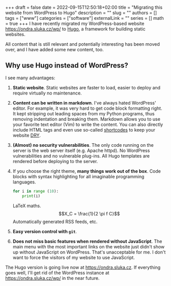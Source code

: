 +++ 
draft = false
date = 2022-09-15T12:50:18+02:00
title = "Migrating this website from WordPress to Hugo"
description = ""
slug = ""
authors = []
tags = ["www"]
categories = ["software"]
externalLink = ""
series = []
math = true
+++
I have recently migrated my WordPress-based website
https://ondra.sluka.cz/wp/ to [Hugo](https://gohugo.io/), a framework for
building static websites.

All content that is still relevant and potentially interesting has been moved
over, and I have added some new content, too.

## Why use Hugo instead of WordPress?
I see many advantages:

1. **Static website**. Static websites are faster to load, easier to deploy
   and require virtually no maintenance.

1. **Content can be written in markdown**. I've always hated WordPress'
   editor. For example, it was very hard to get code block formatting right.
   It kept stripping out leading spaces from my Python programs, thus removing
   indentation and breaking them. Markdown allows you to use your favorite
   text editor (Vim) to write the content. You can also directly include HTML
   tags and even use so-called
   [shortcodes](https://gohugo.io/content-management/shortcodes/)
   to keep your website
   [DRY](https://en.wikipedia.org/wiki/Don%27t_repeat_yourself).

1. **(Almost) no security vulnerabilities**. The only code running on the
   server is the web server itself (e.g. Apache httpd).
   No WordPress vulnerabilities and no vulnerable plug-ins. All Hugo templates
   are rendered before deploying to the server.

1. If you choose the right theme, **many things work out of the box**. Code
   blocks with syntax highlighting for all imaginable programming languages.
   ```python
   for i in range (10):
       print(i)
   ```
   LaTeX maths.
   $$X_C = \frac{1}{2 \pi f C}$$
   Automatically generated RSS feeds, etc.

1. **Easy version control with `git`**.

1. **Does not miss basic features when rendered without JavaScript**.
   The main menu with the most important links on the website just didn't show
   up without JavaScript on WordPress. That's unacceptable for me. I don't
   want to force the visitors of my website to use JavaScript.


The Hugo version is going live now at https://ondra.sluka.cz. If everything
goes well, I'll get rid of the WordPress instance at
https://ondra.sluka.cz/wp/ in the near future.

